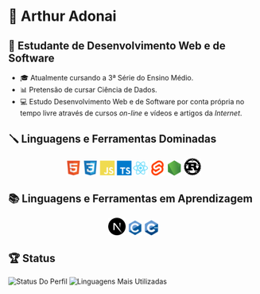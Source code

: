 # 🍂 Arthur Adonai

## 📖 Estudante de Desenvolvimento Web e de Software
- 🎓 Atualmente cursando a 3ª Série do Ensino Médio.
- 📊 Pretensão de cursar Ciência de Dados.
- 💻 Estudo Desenvolvimento Web e de Software por conta própria no tempo livre através de cursos *on-line* e vídeos e artigos da *Internet*.

## 🪛 Linguagens e Ferramentas Dominadas
<div align="center">
  <img height="30" src="https://github.com/devicons/devicon/raw/develop/icons/html5/html5-original.svg?raw=true">
  <img height="30" src="https://github.com/devicons/devicon/raw/develop/icons/css3/css3-original.svg?raw=true">
  <img height="30" src="https://github.com/devicons/devicon/raw/develop/icons/javascript/javascript-plain.svg?raw=true">
  <img height="30" src="https://github.com/devicons/devicon/raw/develop/icons/typescript/typescript-plain.svg?raw=true">
  <img height="30" src="https://github.com/devicons/devicon/raw/develop/icons/react/react-original.svg?raw=true">
  <img height="30" src="https://github.com/devicons/devicon/raw/develop/icons/svelte/svelte-original.svg?raw=true">
  <img height="30" src="https://github.com/devicons/devicon/raw/develop/icons/nodejs/nodejs-original.svg?raw=true">
  <img height="35" src="https://github.com/devicons/devicon/raw/develop/icons/rust/rust-original.svg?raw=true">
</div>

## 📚 Linguagens e Ferramentas em Aprendizagem
<div align="center">
  <img height="35" src="https://github.com/devicons/devicon/raw/develop/icons/nextjs/nextjs-original.svg?raw=true">
  <img height="30" src="https://github.com/devicons/devicon/raw/develop/icons/c/c-original.svg?raw=true">
  <img height="30" src="https://github.com/devicons/devicon/raw/develop/icons/cplusplus/cplusplus-original.svg?raw=true">
</div>

## 🏆 Status
![Status Do Perfil](https://github-readme-stats.vercel.app/api?username=thurnd&show_icons=true&theme=onedark)
![Linguagens Mais Utilizadas](https://github-readme-stats.vercel.app/api/top-langs/?username=thurnd&theme=onedark)
